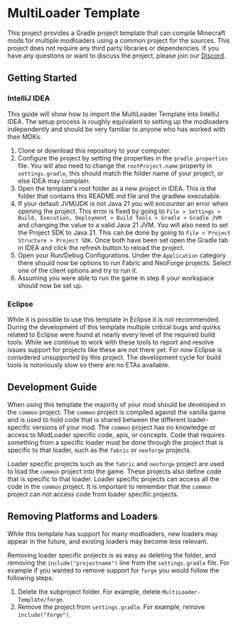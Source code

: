 # MultiLoader Template

This project provides a Gradle project template that can compile Minecraft mods for multiple modloaders using a common project for the sources. This project does not require any third party libraries or dependencies. If you have any questions or want to discuss the project, please join our [Discord](https://discord.myceliummod.network).

## Getting Started

### IntelliJ IDEA
This guide will show how to import the MultiLoader Template into IntelliJ IDEA. The setup process is roughly equivalent to setting up the modloaders independently and should be very familiar to anyone who has worked with their MDKs.

1. Clone or download this repository to your computer.
2. Configure the project by setting the properties in the `gradle.properties` file. You will also need to change the `rootProject.name`  property in `settings.gradle`, this should match the folder name of your project, or else IDEA may complain.
3. Open the template's root folder as a new project in IDEA. This is the folder that contains this README.md file and the gradlew executable.
4. If your default JVM/JDK is not Java 21 you will encounter an error when opening the project. This error is fixed by going to `File > Settings > Build, Execution, Deployment > Build Tools > Gradle > Gradle JVM` and changing the value to a valid Java 21 JVM. You will also need to set the Project SDK to Java 21. This can be done by going to `File > Project Structure > Project SDK`. Once both have been set open the Gradle tab in IDEA and click the refresh button to reload the project.
5. Open your Run/Debug Configurations. Under the `Application` category there should now be options to run Fabric and NeoForge projects. Select one of the client options and try to run it.
6. Assuming you were able to run the game in step 6 your workspace should now be set up.

### Eclipse
While it is possible to use this template in Eclipse it is not recommended. During the development of this template multiple critical bugs and quirks related to Eclipse were found at nearly every level of the required build tools. While we continue to work with these tools to report and resolve issues support for projects like these are not there yet. For now Eclipse is considered unsupported by this project. The development cycle for build tools is notoriously slow so there are no ETAs available.

## Development Guide
When using this template the majority of your mod should be developed in the `common` project. The `common` project is compiled against the vanilla game and is used to hold code that is shared between the different loader-specific versions of your mod. The `common` project has no knowledge or access to ModLoader specific code, apis, or concepts. Code that requires something from a specific loader must be done through the project that is specific to that loader, such as the `fabric` or `neoforge` projects.

Loader specific projects such as the `fabric` and `neoforge` project are used to load the `common` project into the game. These projects also define code that is specific to that loader. Loader specific projects can access all the code in the `common` project. It is important to remember that the `common` project can not access code from loader specific projects.

## Removing Platforms and Loaders
While this template has support for many modloaders, new loaders may appear in the future, and existing loaders may become less relevant.

Removing loader specific projects is as easy as deleting the folder, and removing the `include("projectname")` line from the `settings.gradle` file.
For example if you wanted to remove support for `forge` you would follow the following steps:

1. Delete the subproject folder. For example, delete `MultiLoader-Template/forge`.
2. Remove the project from `settings.gradle`. For example, remove `include("forge")`. 
